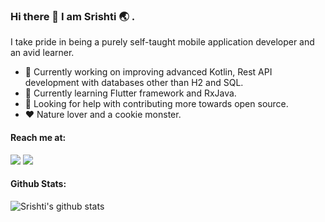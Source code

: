 ### Hi there 👋 I am Srishti :earth_asia: .

I take pride in being a purely self-taught mobile application developer and an avid learner.

- 🚧 Currently working on improving advanced Kotlin, Rest API development with databases other than H2 and SQL.
- 🌱 Currently learning Flutter framework and RxJava.
- 🤔 Looking for help with contributing more towards open source.
- :heart: Nature lover and a cookie monster.

#### Reach me at:
 ![](https://img.shields.io/badge/LinkedIn-Srishti_Rohatgi-informational?link=https://www.linkedin.com/in/srishti-rohatgi-04847516b/&link=https://www.linkedin.com/in/srishti-rohatgi-04847516b/&style=for-the-badge&logo=LinkedIn&logoColor=white&color=2bbc8a)
  ![](https://img.shields.io/badge/Portfolio-Srishti_Rohatgi-informational?link=https://srishti-r.github.io/portfolio/&style=for-the-badge&logo=Firefox&logoColor=white&color=2bbc8a)
 
 #### Github Stats:
  ![Srishti's github stats](https://github-readme-stats.vercel.app/api?username=srishti-R&show_icons=true&theme=merko)

